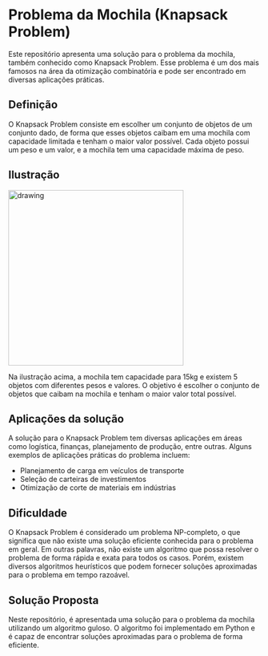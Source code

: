 # Problema da Mochila (Knapsack Problem)

Este repositório apresenta uma solução para o problema da mochila, também conhecido como Knapsack Problem. Esse problema é um dos mais famosos na área da otimização combinatória e pode ser encontrado em diversas aplicações práticas.

## Definição 

O Knapsack Problem consiste em escolher um conjunto de objetos de um conjunto dado, de forma que esses objetos caibam em uma mochila com capacidade limitada e tenham o maior valor possível. Cada objeto possui um peso e um valor, e a mochila tem uma capacidade máxima de peso.

## Ilustração 

<img src="https://user-images.githubusercontent.com/107228254/227641169-2355b062-488b-411d-b9c5-a38e197ebe96.png" alt="drawing" style="width:350px;"/>

Na ilustração acima, a mochila tem capacidade para 15kg e existem 5 objetos com diferentes pesos e valores. O objetivo é escolher o conjunto de objetos que caibam na mochila e tenham o maior valor total possível.

## Aplicações da solução

A solução para o Knapsack Problem tem diversas aplicações em áreas como logística, finanças, planejamento de produção, entre outras. Alguns exemplos de aplicações práticas do problema incluem:

- Planejamento de carga em veículos de transporte
- Seleção de carteiras de investimentos
- Otimização de corte de materiais em indústrias 


## Dificuldade

O Knapsack Problem é considerado um problema NP-completo, o que significa que não existe uma solução eficiente conhecida para o problema em geral. Em outras palavras, não existe um algoritmo que possa resolver o problema de forma rápida e exata para todos os casos. Porém, existem diversos algoritmos heurísticos que podem fornecer soluções aproximadas para o problema em tempo razoável. 



## Solução Proposta

Neste repositório, é apresentada uma solução para o problema da mochila utilizando um algoritmo guloso. O algoritmo foi implementado em Python e é capaz de encontrar soluções aproximadas para o problema de forma eficiente.
